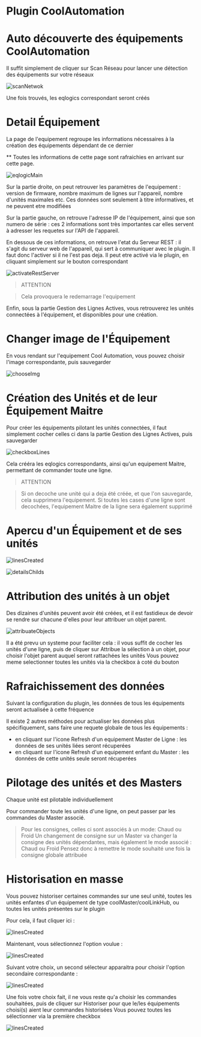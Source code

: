 # Plugin CoolAutomation




# Auto découverte des équipements CoolAutomation


Il suffit simplement de cliquer sur Scan Réseau pour lancer une détection des équipements sur votre réseaux


![scanNetwok](./images/scanNetwork.png)


Une fois trouvés, les eqlogics correspondant seront créés




# Detail Équipement


La page de l'equipement regroupe les informations nécessaires à la création des équipements dépendant de ce dernier

** Toutes les informations de cette page sont rafraichies en arrivant sur cette page.


![eqlogicMain](./images/eqlogicMain.png)

Sur la partie droite, on peut retrouver les paramètres de l'equipement : version de firmware, nombre maximum de lignes sur l'appareil, nombre d'unités maximales etc.
Ces données sont seulement à titre informatives, et ne peuvent etre modifiées



Sur la partie gauche, on retrouve l'adresse IP de l'équipement, ainsi que son numero de série : ces 2 informations sont très importantes car elles servent à adresser les requetes sur l'API de l'appareil. 


En dessous de ces informations, on retrouve l'etat du Serveur REST : il s'agit du serveur web de l'appareil, qui sert à communiquer avec le plugin. Il faut donc l'activer si il ne l'est pas deja. 
Il peut etre activé via le plugin, en cliquant simplement sur le bouton correspondant

![activateRestServer](./images/activateRestServer.png)

> ATTENTION

> Cela provoquera le redemarrage l'equipement


Enfin, sous la partie Gestion des Lignes Actives, vous retrouverez les unités connectées à l'équipement, et disponibles pour une création.



# Changer image de l'Équipement

En vous rendant sur l'equipement Cool Automation, vous pouvez choisir l'image correspondante, puis sauvegarder

![chooseImg](./images/chooseImg.png)


# Création des Unités et de leur Équipement Maitre

Pour créer les équipements pilotant les unités connectées, il faut simplement cocher celles ci dans la partie Gestion des Lignes Actives, puis sauvegarder

![checkboxLines](./images/checkboxLines.png)

Cela crééra les eqlogics correspondants, ainsi qu'un equipement Maitre, permettant de commander toute une ligne.

> ATTENTION

> Si on decoche une unité qui a deja été créée, et que l'on sauvegarde, cela supprimera l'equipement. 
> Si toutes les cases d'une ligne sont decochées, l'equipement Maitre de la ligne sera également supprimé


# Apercu d'un Équipement et de ses unités

![linesCreated](./images/linesCreated.png)


![detailsChilds](./images/detailsChilds.png)





# Attribution des unités à un objet


Des dizaines d'unités peuvent avoir été créées, et il est fastidieux de devoir se rendre sur chacune d'elles pour leur attribuer un objet parent. 

![attribuateObjects](./images/attribuateObjects.png)

Il a été prevu un systeme pour faciliter cela : il vous suffit de cocher les unités d'une ligne, puis de cliquer sur Attribue la sélection à un objet, pour choisir l'objet parent auquel seront rattachées les unités
Vous pouvez meme selectionner toutes les unités via la checkbox à coté du bouton



# Rafraichissement des données 


Suivant la configuration du plugin, les données de tous les équipements seront actualisée à cette fréquence

Il existe 2 autres méthodes pour actualiser les données plus spécifiquement, sans faire une requete globale de tous les équipements :

- en cliquant sur l'icone Refresh d'un equipement Master de Ligne : les données de ses unités liées seront récuperées
- en cliquant sur l'icone Refresh d'un equipement enfant du Master : les données de cette unités seule seront récuperées


# Pilotage des unités et des Masters


Chaque unité est pilotable individuellement

Pour commander toute les unités d'une ligne, on peut passer par les commandes du Master associé. 

> Pour les consignes, celles ci sont associés à un mode: Chaud ou Froid
> Un changement de consigne sur un Master va changer la consigne des unités dépendantes, mais également le mode associé : Chaud ou Froid
> Pensez donc à remettre le mode souhaité une fois la consigne globale attribuée



# Historisation en masse


Vous pouvez historiser certaines commandes sur une seul unité, toutes les unités enfantes d'un équipement de type coolMaster/coolLinkHub, ou toutes les unités présentes sur le plugin

Pour cela, il faut cliquer ici :



![linesCreated](./images/modalHistorize.png)



Maintenant, vous sélectionnez l'option voulue :


![linesCreated](./images/chooseOptionHistorize.png)


Suivant votre choix, un second sélecteur apparaitra pour choisir l'option secondaire correspondante :


![linesCreated](./images/secondSelect.png)


Une fois votre choix fait, il ne vous reste qu'a choisir les commandes souhaitées, puis de cliquer sur Historiser pour que le/les équipements choisi(s) aient leur commandes historisées
Vous pouvez toutes les sélectionner via la première checkbox

![linesCreated](./images/selectedCmds.png)